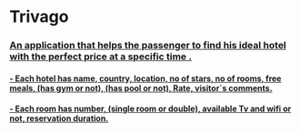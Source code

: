 # Trivago


### <u> An application that helps the passenger to find his ideal hotel with the perfect price at a specific time .
#### - Each hotel has name, country, location, no of stars, no of rooms, free meals, (has gym or not), (has pool or not), Rate, visitor`s comments.
#### - Each room has number, (single room or double), available Tv and wifi or not, reservation duration. 
